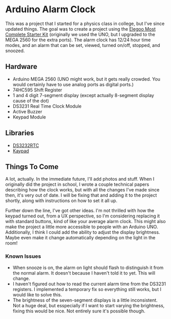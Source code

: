 # Arduino Alarm Clock
This was a project that I started for a physics class in college, but I've since updated things. The goal was to create a project using the [Elegoo Most Complete Starter Kit](https://www.elegoo.com/product/elegoo-mega-2560-project-the-most-complete-starter-kit/) (originally we used the UNO, but I upgraded to the MEGA 2560 for the extra ports). The alarm clock has 12/24 hour time modes, and an alarm that can be set, viewed, turned on/off, stopped, and snoozed.

## Hardware
- Arduino MEGA 2560 (UNO might work, but it gets really crowded. You would certainly have to use analog ports as digital ports.)
- 74HC595 Shift Register
- 1 and 4 digit 7-segment display (except actually 8-segment display cause of the dot)
- DS3231 Real Time Clock Module
- Active Buzzer
- Keypad Module

## Libraries
- [DS3232RTC](https://www.arduinolibraries.info/libraries/ds3232-rtc)
- [Kaypad](https://www.arduinolibraries.info/libraries/keypad)

## Things To Come
A lot, actually. In the immediate future, I'll add photos and stuff. When I originally did the project in school, I wrote a couple technical papers describing how the clock works, but with all the changes I've made since then, it's very out of date. I will be fixing that and adding it to the project shortly, along with instructions on how to set it all up.

Further down the line, I've got other ideas. I'm not thrilled with how the keypad turned out, from a UX perspective, so I'm considering replacing it with standard buttons, kind of like your average alarm clock. This might also make the project a little more accessible to people with an Arduino UNO. Additionally, I think I could add the ability to adjust the display brightness. Maybe even make it change automatically depending on the light in the room!

### Known Issues
- When snooze is on, the alarm on light should flash to distinguish it from the normal alarm. It doesn't because I haven't told it to yet. This will change.
- I haven't figured out how to read the current alarm time from the DS3231 registers. I implemented a temporary fix so everything still works, but I would like to solve this.
- The brightness of the seven-segment displays is a little inconsistent. Not a huge deal, but esspecially if I want to start varying the brightness, fixing this would be nice. Not entirely sure it's possible though.